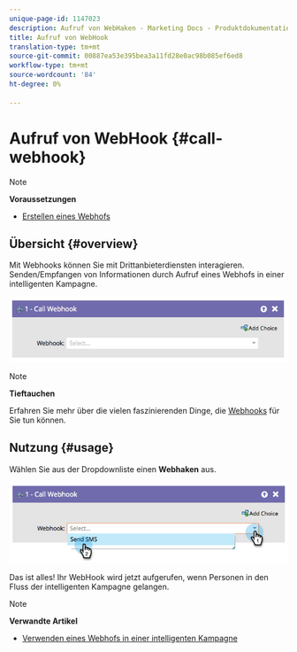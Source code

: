 ```yaml
---
unique-page-id: 1147023
description: Aufruf von WebHaken - Marketing Docs - Produktdokumentation
title: Aufruf von WebHook
translation-type: tm+mt
source-git-commit: 00887ea53e395bea3a11fd28e0ac98b085ef6ed8
workflow-type: tm+mt
source-wordcount: '84'
ht-degree: 0%

---
```



# Aufruf von WebHook {#call-webhook}

>[!NOTE]
>
>**Voraussetzungen**
>
>* [Erstellen eines Webhofs](../../../../product-docs/administration/additional-integrations/create-a-webhook.md)

>



## Übersicht {#overview}

Mit Webhooks können Sie mit Drittanbieterdiensten interagieren. Senden/Empfangen von Informationen durch Aufruf eines Webhofs in einer intelligenten Kampagne.

![](assets/image2014-9-22-15-3a4-3a7.png)

>[!NOTE]
>
>**Tieftauchen**
>
>Erfahren Sie mehr über die vielen faszinierenden Dinge, die [Webhooks](http://developers.marketo.com/documentation/webhooks/) für Sie tun können.

## Nutzung {#usage}

Wählen Sie aus der Dropdownliste einen **Webhaken** aus.

![](assets/image2014-9-22-15-3a4-3a25.png)

Das ist alles! Ihr WebHook wird jetzt aufgerufen, wenn Personen in den Fluss der intelligenten Kampagne gelangen.

>[!NOTE]
>
>**Verwandte Artikel**
>
>* [Verwenden eines Webhofs in einer intelligenten Kampagne](use-a-webhook-in-a-smart-campaign.md)

>



